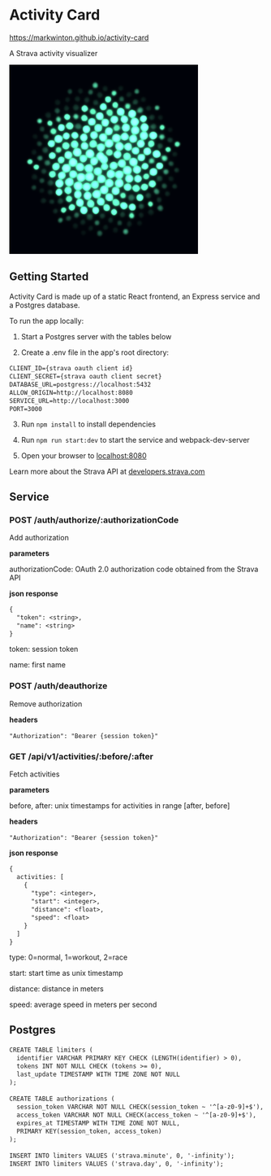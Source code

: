 # Activity Card

https://markwinton.github.io/activity-card

A Strava activity visualizer

![render preview](icon/icon-372.png)

## Getting Started

Activity Card is made up of a static React frontend, an Express service and a Postgres database. 

To run the app locally:

1. Start a Postgres server with the tables below

2. Create a .env file in the app's root directory:

```
CLIENT_ID={strava oauth client id}
CLIENT_SECRET={strava oauth client secret}
DATABASE_URL=postgress://localhost:5432
ALLOW_ORIGIN=http://localhost:8080
SERVICE_URL=http://localhost:3000
PORT=3000
```

3. Run `npm install` to install dependencies

4. Run `npm run start:dev` to start the service and webpack-dev-server

5. Open your browser to [localhost:8080](http://localhost:8080)

Learn more about the Strava API at [developers.strava.com](https://developers.strava.com)

## Service

### POST /auth/authorize/:authorizationCode

Add authorization

__parameters__

authorizationCode: OAuth 2.0 authorization code obtained from the Strava API

__json response__

```
{
  "token": <string>,
  "name": <string>
}
```

token: session token 

name: first name

### POST /auth/deauthorize

Remove authorization

__headers__

`"Authorization": "Bearer {session token}"`

### GET /api/v1/activities/:before/:after

Fetch activities 

__parameters__

before, after: unix timestamps for activities in range [after, before]

__headers__

`"Authorization": "Bearer {session token}"`

__json response__

```
{
  activities: [
    {
      "type": <integer>,
      "start": <integer>,
      "distance": <float>,
      "speed": <float>
    }
  ]
}
```
 
type: 0=normal, 1=workout, 2=race

start: start time as unix timestamp

distance: distance in meters

speed: average speed in meters per second

## Postgres

```
CREATE TABLE limiters (
  identifier VARCHAR PRIMARY KEY CHECK (LENGTH(identifier) > 0),
  tokens INT NOT NULL CHECK (tokens >= 0),
  last_update TIMESTAMP WITH TIME ZONE NOT NULL
);

CREATE TABLE authorizations (
  session_token VARCHAR NOT NULL CHECK(session_token ~ '^[a-z0-9]+$'),
  access_token VARCHAR NOT NULL CHECK(access_token ~ '^[a-z0-9]+$'),
  expires_at TIMESTAMP WITH TIME ZONE NOT NULL,
  PRIMARY KEY(session_token, access_token)
);

INSERT INTO limiters VALUES ('strava.minute', 0, '-infinity');
INSERT INTO limiters VALUES ('strava.day', 0, '-infinity');
```
